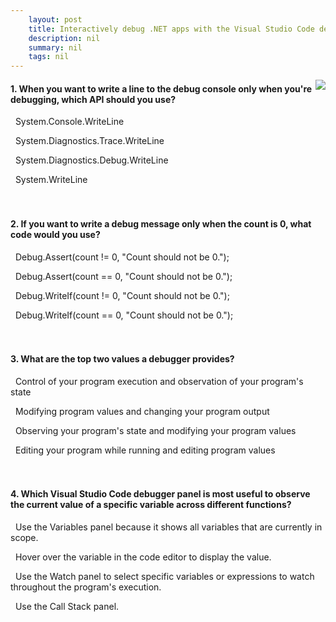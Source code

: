 ```yaml
---
    layout: post
    title: Interactively debug .NET apps with the Visual Studio Code debugger 
    description: nil
    summary: nil
    tags: nil
---
```



 <a target="_blank" href="https://docs.microsoft.com/en-us/learn/modules/dotnet-debug/7-knowledge-check/"><i class="fas fa-external-link-alt"></i> </a>
 <img align="right" src="https://docs.microsoft.com/en-us/learn/achievements/dotnet-debug.svg">
####  1. When you want to write a line to the debug console only when you're debugging, which API should you use?


<i class='far fa-square'></i> &nbsp;&nbsp;System.Console.WriteLine

<i class='far fa-square'></i> &nbsp;&nbsp;System.Diagnostics.Trace.WriteLine

<i class='fas fa-check-square' style='color: Dodgerblue;'></i> &nbsp;&nbsp;System.Diagnostics.Debug.WriteLine

<i class='far fa-square'></i> &nbsp;&nbsp;System.WriteLine
<br />
<br />
<br />

####  2. If you want to write a debug message only when the count is 0, what code would you use?


<i class='far fa-square'></i> &nbsp;&nbsp;Debug.Assert(count != 0, "Count should not be 0.");

<i class='far fa-square'></i> &nbsp;&nbsp;Debug.Assert(count == 0, "Count should not be 0.");

<i class='far fa-square'></i> &nbsp;&nbsp;Debug.WriteIf(count != 0, "Count should not be 0.");

<i class='fas fa-check-square' style='color: Dodgerblue;'></i> &nbsp;&nbsp;Debug.WriteIf(count == 0, "Count should not be 0.");
<br />
<br />
<br />

####  3. What are the top two values a debugger provides?


<i class='fas fa-check-square' style='color: Dodgerblue;'></i> &nbsp;&nbsp;Control of your program execution and observation of your program's state

<i class='far fa-square'></i> &nbsp;&nbsp;Modifying program values and changing your program output

<i class='far fa-square'></i> &nbsp;&nbsp;Observing your program's state and modifying your program values

<i class='far fa-square'></i> &nbsp;&nbsp;Editing your program while running and editing program values
<br />
<br />
<br />

####  4. Which Visual Studio Code debugger panel is most useful to observe the current value of a specific variable across different functions?


<i class='far fa-square'></i> &nbsp;&nbsp;Use the Variables panel because it shows all variables that are currently in scope.

<i class='far fa-square'></i> &nbsp;&nbsp;Hover over the variable in the code editor to display the value.

<i class='fas fa-check-square' style='color: Dodgerblue;'></i> &nbsp;&nbsp;Use the Watch panel to select specific variables or expressions to watch throughout the program's execution.

<i class='far fa-square'></i> &nbsp;&nbsp;Use the Call Stack panel.
<br />
<br />
<br />
